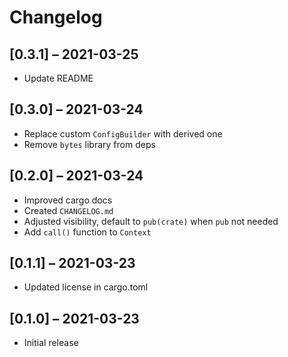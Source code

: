 # Changelog

## [0.3.1] – 2021-03-25

- Update README

## [0.3.0] – 2021-03-24

- Replace custom `ConfigBuilder` with derived one
- Remove `bytes` library from deps

## [0.2.0] – 2021-03-24

- Improved cargo docs
- Created `CHANGELOG.md`
- Adjusted visibility, default to `pub(crate)` when `pub` not needed
- Add `call()` function to `Context`

## [0.1.1] – 2021-03-23

- Updated license in cargo.toml

## [0.1.0] – 2021-03-23

- Initial release
